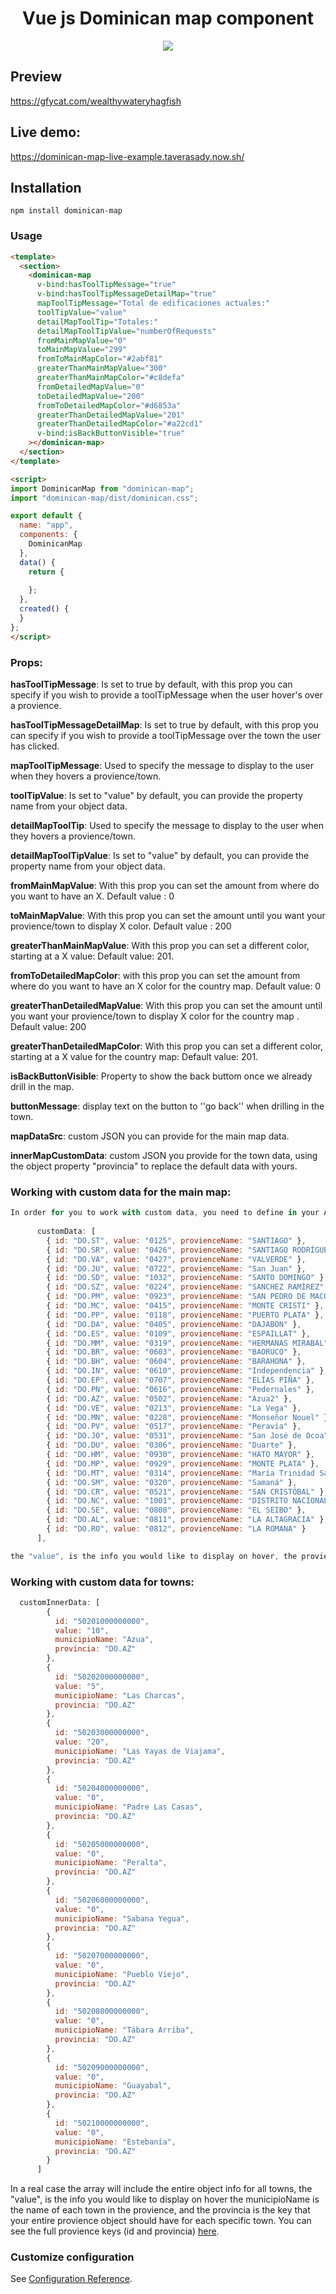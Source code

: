 <h1 align="center">Vue js Dominican map component</h1>

<p align="center"> 
<img src="https://cdn6.aptoide.com/imgs/4/4/9/4495d03338c42a4374a48fa3aacd8881_icon.png?w=256">
</p>

## Preview
https://gfycat.com/wealthywateryhagfish

## Live demo:
https://dominican-map-live-example.taverasady.now.sh/

## Installation
```
npm install dominican-map

```

### Usage
```html
<template>
  <section>
    <dominican-map
      v-bind:hasToolTipMessage="true"
      v-bind:hasToolTipMessageDetailMap="true"
      mapToolTipMessage="Total de edificaciones actuales:"
      toolTipValue="value"
      detailMapToolTip="Totales:"
      detailMapToolTipValue="numberOfRequests"
      fromMainMapValue="0"
      toMainMapValue="299"
      fromToMainMapColor="#2abf81"
      greaterThanMainMapValue="300"
      greaterThanMainMapColor="#c8defa"
      fromDetailedMapValue="0"
      toDetailedMapValue="200"
      fromToDetailedMapColor="#d6853a"
      greaterThanDetailedMapValue="201"
      greaterThanDetailedMapColor="#a22cd1"
      v-bind:isBackButtonVisible="true"
    ></dominican-map>
  </section>
</template>

<script>
import DominicanMap from "dominican-map";
import "dominican-map/dist/dominican.css";

export default {  
  name: "app",
  components: {
    DominicanMap
  },
  data() {
    return {
      
    };
  },
  created() {
  }
};
</script>


```

### Props:

**hasToolTipMessage**: Is set to true by default, with this prop you can specify if you wish to provide a toolTipMessage when the user hover's over a provience.

**hasToolTipMessageDetailMap**: Is set to true by default, with this prop you can specify if you wish to provide a toolTipMessage over the town the user has clicked.

**mapToolTipMessage**: Used to specify the message to display to the user when they hovers a provience/town.

**toolTipValue**: Is set to "value" by default, you can provide the property name from your object data.

**detailMapToolTip**: Used to specify the message to display to the user when they hovers a provience/town.

**detailMapToolTipValue**: Is set to "value" by default, you can provide the property name from your object data.

**fromMainMapValue**: With this prop you can set the amount from where do you want to have an X. Default value : 0
 
**toMainMapValue**: With this prop you can set the amount until you want your provience/town to display X color. Default value : 200

**greaterThanMainMapValue**: With this prop you can set a different color, starting at a X value: Default value: 201.

**fromToDetailedMapColor**: with this prop you can set the amount from where do you want to have an X color for the 
country map. Default value: 0
 
**greaterThanDetailedMapValue**: With this prop you can set the amount until you want your provience/town to display X color
for the country map . Default value: 200

**greaterThanDetailedMapColor**: With this prop you can set a different color, starting at a X value
for the country map: Default value: 201.

**isBackButtonVisible**: Property to show the back buttom once we already drill in the map.

**buttonMessage**: display text on the button to ''go back'' when drilling in the town.

**mapDataSrc**: custom JSON you can provide for the main map data.

**innerMapCustomData**: custom JSON you provide for the town data, using the object property "provincia" to replace the default data with yours.

### Working with custom data for the main map: 
```javascript
In order for you to work with custom data, you need to define in your API an object property to link with the specified city the user will hover (id) for example.
	
      customData: [
        { id: "DO.ST", value: "0125", provienceName: "SANTIAGO" },
        { id: "DO.SR", value: "0426", provienceName: "SANTIAGO RODRÍGUEZ" },
        { id: "DO.VA", value: "0427", provienceName: "VALVERDE" },
        { id: "DO.JU", value: "0722", provienceName: "San Juan" },
        { id: "DO.SD", value: "1032", provienceName: "SANTO DOMINGO" },
        { id: "DO.SZ", value: "0224", provienceName: "SANCHEZ RAMÍREZ" },
        { id: "DO.PM", value: "0923", provienceName: "SAN PEDRO DE MACORIS" },
        { id: "DO.MC", value: "0415", provienceName: "MONTE CRISTI" },
        { id: "DO.PP", value: "0118", provienceName: "PUERTO PLATA" },
        { id: "DO.DA", value: "0405", provienceName: "DAJABON" },
        { id: "DO.ES", value: "0109", provienceName: "ESPAILLAT" },
        { id: "DO.MM", value: "0319", provienceName: "HERMANAS MIRABAL" },
        { id: "DO.BR", value: "0603", provienceName: "BAORUCO" },
        { id: "DO.BH", value: "0604", provienceName: "BARAHONA" },
        { id: "DO.IN", value: "0610", provienceName: "Independencia" },
        { id: "DO.EP", value: "0707", provienceName: "ELÍAS PIÑA" },
        { id: "DO.PN", value: "0616", provienceName: "Pedernales" },
        { id: "DO.AZ", value: "0502", provienceName: "Azua2" },
        { id: "DO.VE", value: "0213", provienceName: "La Vega" },
        { id: "DO.MN", value: "0228", provienceName: "Monseñor Nouel" },
        { id: "DO.PV", value: "0517", provienceName: "Peravia" },
        { id: "DO.JO", value: "0531", provienceName: "San José de Ocoa" },
        { id: "DO.DU", value: "0306", provienceName: "Duarte" },
        { id: "DO.HM", value: "0930", provienceName: "HATO MAYOR" },
        { id: "DO.MP", value: "0929", provienceName: "MONTE PLATA" },
        { id: "DO.MT", value: "0314", provienceName: "María Trinidad Sánchez" },
        { id: "DO.SM", value: "0320", provienceName: "Samaná" },
        { id: "DO.CR", value: "0521", provienceName: "SAN CRISTÓBAL" },
        { id: "DO.NC", value: "1001", provienceName: "DISTRITO NACIONAL" },
        { id: "DO.SE", value: "0808", provienceName: "EL SEIBO" },
        { id: "DO.AL", value: "0811", provienceName: "LA ALTAGRACIA" },
        { id: "DO.RO", value: "0812", provienceName: "LA ROMANA" }
      ],

the "value", is the info you would like to display on hover, the provienceName we don't really need to specify that, do we :) ? 

```

### Working with custom data for towns: 
```javascript
  customInnerData: [
        {
          id: "50201000000000",
          value: "10",
          municipioName: "Azua",
          provincia: "DO.AZ"
        },
        {
          id: "50202000000000",
          value: "5",
          municipioName: "Las Charcas",
          provincia: "DO.AZ"
        },
        {
          id: "50203000000000",
          value: "20",
          municipioName: "Las Yayas de Viajama",
          provincia: "DO.AZ"
        },
        {
          id: "50204000000000",
          value: "0",
          municipioName: "Padre Las Casas",
          provincia: "DO.AZ"
        },
        {
          id: "50205000000000",
          value: "0",
          municipioName: "Peralta",
          provincia: "DO.AZ"
        },
        {
          id: "50206000000000",
          value: "0",
          municipioName: "Sabana Yegua",
          provincia: "DO.AZ"
        },
        {
          id: "50207000000000",
          value: "0",
          municipioName: "Pueblo Viejo",
          provincia: "DO.AZ"
        },
        {
          id: "50208000000000",
          value: "0",
          municipioName: "Tábara Arriba",
          provincia: "DO.AZ"
        },
        {
          id: "50209000000000",
          value: "0",
          municipioName: "Guayabal",
          provincia: "DO.AZ"
        },
        {
          id: "50210000000000",
          value: "0",
          municipioName: "Estebanía",
          provincia: "DO.AZ"
        }
      ]
```
In a real case the array will include the entire object info for all towns, the "value", is the info you would like to display on hover the municipioName is the name of each town in the provience,
and the provincia is the key that your entire provience object should have for each specific town. You can see the full provience keys (id and provincia) [here](https://github.com/taverasady/dominican-map/tree/master/src/assets/data/json/provincias).

### Customize configuration
See [Configuration Reference](https://cli.vuejs.org/config/).
